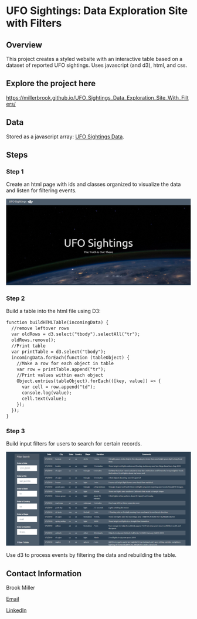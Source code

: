 # UFO Sightings: Data Exploration Site with Filters


## Overview
This project creates a styled website with an interactive table based on a dataset of reported UFO sightings. Uses javascript (and d3), html, and css.

## Explore the project here  
https://millerbrook.github.io/UFO_Sightings_Data_Exploration_Site_With_Filters/  

## Data
Stored as a javascript array: [UFO Sightings Data](static/js/data.js).

## Steps

### Step 1
Create an html page with ids and classes organized to visualize the data and listen for filtering events.

![UFO HTML/CSS Styling](static/images/html-css.png)

### Step 2
Build a table into the html file using D3:
```
function buildHTMLTable(incomingData) {
  //remove leftover rows
  var oldRows = d3.select("tbody").selectAll("tr");
  oldRows.remove();
  //Print table
  var printTable = d3.select("tbody");
  incomingData.forEach(function (tableObject) {
    //Make a row for each object in table
    var row = printTable.append("tr");
    //Print values within each object
    Object.entries(tableObject).forEach(([key, value]) => {
      var cell = row.append("td");
      console.log(value);
      cell.text(value);
    });
  });
}
```
### Step 3
Build input filters for users to search for certain records. 

![Table with Filters](static/images/filters.png)

Use d3 to process events by filtering the data and rebuilding the table.

## Contact Information

Brook Miller

[Email](millerbrook@gmail.com)

[LinkedIn](www.linkedin.com/in/brook-miller-data)
